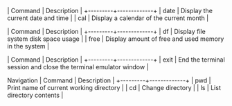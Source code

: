 | Command | Description |
+---------+-------------+
| date | Display the current date and time |
| cal | Display a calendar of the current month |



| Command | Description |
+---------+-------------+
| df | Display file system disk space usage |
| free | Display amount of free and used memory in the system |

| Command | Description |
+---------+-------------+
| exit | End the terminal session and close the terminal emulator window |



Navigation
| Command | Description |
+---------+-------------+
| pwd | Print name of current working directory |
| cd | Change directory |
| ls | List directory contents |
